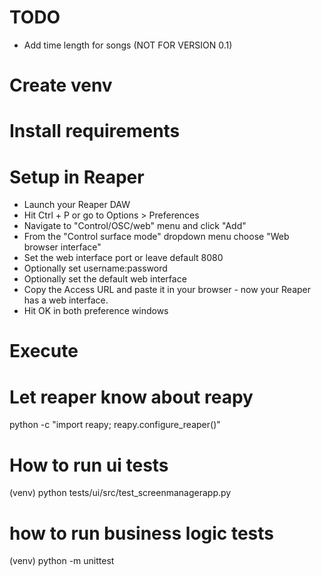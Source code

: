 # TODO
 - Add time length for songs (NOT FOR VERSION 0.1)
 

# Create venv



# Install requirements

# Setup in Reaper
 - Launch your Reaper DAW
 - Hit Ctrl + P or go to Options > Preferences
 - Navigate to "Control/OSC/web" menu and click "Add"
 - From the "Control surface mode" dropdown menu choose "Web browser interface"
 - Set the web interface port or leave default 8080
 - Optionally set username:password
 - Optionally set the default web interface
 - Copy the Access URL and paste it in your browser - now your Reaper has a web interface.
 - Hit OK in both preference windows

# Execute

# Let reaper know about reapy
python -c "import reapy; reapy.configure_reaper()"

 # How to run ui tests

 (venv) python tests/ui/src/test_screenmanagerapp.py


 # how to run business logic tests

 (venv) python -m unittest  